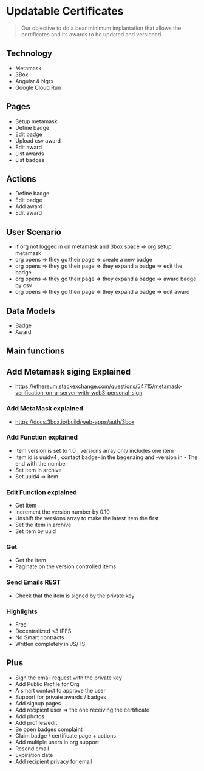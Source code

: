 # Updatable Certificates
> Our objective to do a bear minimum implantation that allows the certificates and its awards to be updated and versioned.

## Technology
- Metamask
- 3Box
- Angular & Ngrx
- Google Cloud Run

## Pages
-   Setup metamask
-   Define badge
-   Edit badge
-   Upload csv award
-   Edit award
-   List awards
-   List badges

## Actions
-	Define badge
-	Edit badge
-   Add award
-   Edit award

## User Scenario
- if org not logged in on metamask and 3box space => org setup metamask
- org opens => they go their page => create a new badge
- org opens => they go their page => they expand a badge => edit the badge
- org opens => they go their page => they expand a badge => award badge by csv
- org opens => they go their page => they expand a badge => edit award

## Data Models
-   Badge 
-   Award

## Main functions

## Add Metamask siging Explained
- https://ethereum.stackexchange.com/questions/54715/metamask-verification-on-a-server-with-web3-personal-sign


### Add MetaMask explained
- https://docs.3box.io/build/web-apps/auth/3box

### Add Function explained


-   Item version is set to 1.0 , versions array only includes one item
-   Item id is uuidv4 , contact badge- in the begenaing and -version in -   The end with the number
-   Set item in archive 
-   Set uuid4 => item

### Edit Function explained

-   Get item 
-   Increment the version number by 0.10 
-   Unshift the versions array to make the latest item the first
-   Set the item in archive 
-   Set item by uuid

### Get
-   Get the item
-   Paginate on the version controlled items

### Send Emails REST
-   Check that the item is signed by the private key

### Highlights
-   Free
-   Decentralized <3 IPFS
-   No Smart contracts
-   Written completely in JS/TS

## Plus
-   Sign the email request with the private key
-   Add Public Profile for Org
-   A smart contact to approve the user 
-   Support for private awards / badges
-	Add signup pages
-	Add recipient user => the one receiving the certificate
-	Add photos
-	Add profiles/edit
-	Be open badges complaint
-	Claim badge / certificate page + actions
-	Add multiple users in org support
-   Resend email
-   Expiration date
-   Add recipient privacy for email